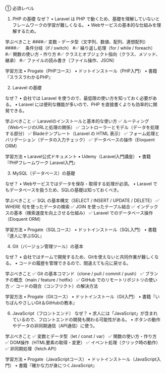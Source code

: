 
① 必須レベル

1. PHP の基礎
なぜ？
• Laravel は PHP で動くため、基礎を理解していないとフレームワークの学習が難しくなる。
• Webサービスの基本的な仕組みを理解するため。

学ぶべきこと
####✅ 変数・データ型（文字列、数値、配列、連想配列）
####✅　 条件分岐（if / switch）
#✅ 繰り返し処理（for / while / foreach）
#✅ 関数の使い方・作り方
#✅ クラスとオブジェクト指向（クラス、メソッド、継承）
#✅ ファイルの読み書き（ファイル操作、JSON）

学習方法
• Progate（PHPコース）
• ドットインストール（PHP入門）
• 書籍『スラスラわかるPHP』

2. Laravel の基礎

なぜ？
• 会社では Laravel を使うので、最低限の使い方を知っておく必要がある。
• Laravel には便利な機能が多いので、PHP を直接書くよりも効率的に開発できる。

学ぶべきこと
✅ Laravelのインストールと基本的な使い方
✅ ルーティング（WebページのURLと処理の関係）
✅ コントローラーとモデル（データを処理する部分）
✅ Bladeテンプレート（Laravel の HTML 表示）
✅ フォーム処理とバリデーション（データの入力チェック）
✅ データベースの操作（Eloquent ORM）

学習方法
• Laravel公式ドキュメント
• Udemy（Laravel入門講座）
• 書籍『PHPフレームワーク Laravel入門』

3. MySQL（データベース）の基礎

なぜ？
• Webサービスではデータを保存・取得する処理が必須。
• Laravel でもデータベースを扱うため、SQLの基礎は知っておくべき。


学ぶべきこと
✅ SQL の基本構文（SELECT / INSERT / UPDATE / DELETE）
✅ WHERE 句を使ったデータの検索
✅ JOIN を使ったテーブル結合
✅ インデックスの基本（検索速度を向上させる仕組み）
✅ Laravel でのデータベース操作（Eloquent ORM）

学習方法
• Progate（SQLコース）
• ドットインストール（SQL入門）
• 書籍『達人に学ぶSQL』


4. Git（バージョン管理ツール）の基本

なぜ？
• 会社ではチームで開発するため、Gitを使えないと共同作業が難しくなる。
• コードの履歴を管理できるので、間違えても元に戻せる。

学ぶべきこと
✅ Git の基本コマンド（clone / pull / commit / push）
✅ ブランチの概念（main / feature / hotfix）
✅ GitHub でのリモートリポジトリの使い方
✅ コードの競合（コンフリクト）の解決方法

学習方法
• Progate（Gitコース）
• ドットインストール（Git入門）
• 書籍『いちばんやさしいGit＆GitHubの教本』


6. JavaScript（フロントエンド）
なぜ？
• 求人には「JavaScript」が含まれているので、フロントエンドの開発も関わる可能性がある。
• ボタンの動作やデータの非同期通信（API通信）に使う。


学ぶべきこと
✅ 変数とデータ型（let / const / var）
✅ 関数の使い方・作り方
✅ DOM操作（HTML要素の取得・変更）
✅ イベント処理（クリック時の動作）
✅ 非同期処理（fetch API）

学習方法
• Progate（JavaScriptコース）
• ドットインストール（JavaScript入門）
• 書籍『確かな力が身につくJavaScript』

